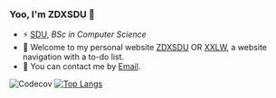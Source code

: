 ### Yoo, I'm ZDXSDU 👋
- ⚡ [SDU](https://www.sdu.edu.cn/), _BSc in Computer Science_
- 🌱 Welcome to my personal website [ZDXSDU](https://zdxsdu.com) OR [XXLW](https://xxlw.xyz), a website navigation with a to-do list.
- 💬 You can contact me by [Email](dx2398463125@foxmail.com).
  
![Codecov](https://codecov.io/gh/username/repo/branch/main/graph/badge.svg)
[![Top Langs](https://github-readme-stats.vercel.app/api/top-langs/?username=ZDXSDU)](https://github.com/anuraghazra/github-readme-stats)
